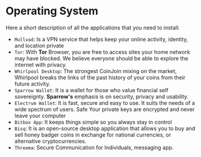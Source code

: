 # Operating System
Here a short description of all the applications that you need to install:
- `Mullvad`: Is a VPN service that helps keep your online activity, identity, and location private
- `Tor`: With **Tor** Browser, you are free to access sites your home network may have blocked. We believe everyone should be able to explore the internet with privacy.
- `Whirlpool Desktop`: The strongest CoinJoin mixing on the market, Whirlpool breaks the links of the past history of your coins from their future activity.
- `Sparrow Wallet`: It is a wallet for those who value financial self sovereignty. **Sparrow's** emphasis is on security, privacy and usability.
- `Electrum Wallet`: It is fast, secure and easy to use. It suits the needs of a wide spectrum of users. Safe Your private keys are encrypted and never leave your computer
- `Bitbox App`: It keeps things simple so you always stay in control
- `Bisq`: It is an open-source desktop application that allows you to buy and sell honey badger coins in exchange for national currencies, or alternative cryptocurrencies.
- `Threema`: Secure Communication for Individuals, messaging app.